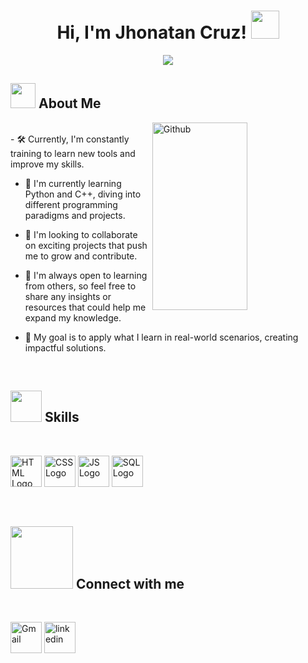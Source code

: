 <h1 align="center">
Hi, I'm Jhonatan Cruz!
	<a href="#" target="_self">
		<img src="https://media.giphy.com/media/hvRJCLFzcasrR4ia7z/giphy.gif" height="45" width="45" >
	</a>

</h1>
<p align="center">
	<img src="https://readme-typing-svg.herokuapp.com?lines=Computer+Science+Student;Full+Stack+Web+Developer;DS%20|%20AI%20|%20ML%20Enthusiastic;Always%20learning%20new%20things&center=true&width=900&height=100&size=40">
</p>
<h2> <img src = "https://img.icons8.com/?size=100&id=aJPLw-4jUCR3&format=png&color=000000" height="40" width="40" > About Me </h2>
<img width="55%" align="right" alt="Github" src="https://media.giphy.com/media/QvpqTCiEcwtvx6wwJK/giphy.gif" width="300" height="300" />
<br>
- 🛠️ Currently, I'm constantly training to learn new tools and improve my skills.

- 🌱 I'm currently learning Python and C++, diving into different programming paradigms and projects.

- 🤝 I'm looking to collaborate on exciting projects that push me to grow and contribute.

- 💬 I'm always open to learning from others, so feel free to share any insights or resources that could help me expand my knowledge.

- 🚀 My goal is to apply what I learn in real-world scenarios, creating impactful solutions.

<br>
<h2> <img src = "https://media2.giphy.com/media/QssGEmpkyEOhBCb7e1/giphy.gif?cid=ecf05e47a0n3gi1bfqntqmob8g9aid1oyj2wr3ds3mg700bl&rid=giphy.gif" height="50" width="50" > Skills  </h2>
<br>

<img src="https://skillicons.dev/icons?i=html" alt="HTML Logo"  height="50" width="50" />  <img src="https://skillicons.dev/icons?i=css" alt="CSS Logo" height="50" width="50" />  <img src="https://skillicons.dev/icons?i=js" alt="JS Logo" width="50"/>  <img src="https://skillicons.dev/icons?i=mysql" alt="SQL Logo" height="50" width="50" />

<br>
<h2> 
  <img src='https://raw.githubusercontent.com/ShahriarShafin/ShahriarShafin/main/Assets/handshake.gif' width="100px"> 
  Connect with me  
</h2> 
<br>

<a href="https://mail.google.com/mail/u/0/#inbox?compose=GTvVlcSKkkRZrSCgRHFjXQhHVrqFFwhJSgMBLblkfzlfMZJrmpbJmjRdZXdNlLKZCnpCrxHzwdvzl" target="blank"><img align="start" src="https://cdn.worldvectorlogo.com/logos/official-gmail-icon-2020-.svg" alt="Gmail" height="50" width="50" /></a>
<a href="https://www.linkedin.com/in/jhonatan-cruz-598631352/" target="blank"><img align="start" src="https://cdn.worldvectorlogo.com/logos/linkedin-icon-2.svg" alt="linkedin" height="50" width="50" /></a>





  



